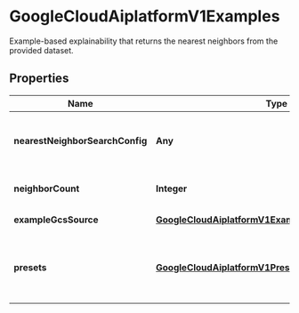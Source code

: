 

# GoogleCloudAiplatformV1Examples

Example-based explainability that returns the nearest neighbors from the provided dataset.

## Properties

| Name | Type | Description | Notes |
|------------ | ------------- | ------------- | -------------|
|**nearestNeighborSearchConfig** | **Any** | The full configuration for the generated index, the semantics are the same as metadata and should match [NearestNeighborSearchConfig](https://cloud.google.com/vertex-ai/docs/explainable-ai/configuring-explanations-example-based#nearest-neighbor-search-config). |  [optional] |
|**neighborCount** | **Integer** | The number of neighbors to return when querying for examples. |  [optional] |
|**exampleGcsSource** | [**GoogleCloudAiplatformV1ExamplesExampleGcsSource**](GoogleCloudAiplatformV1ExamplesExampleGcsSource.md) | The Cloud Storage input instances. |  [optional] |
|**presets** | [**GoogleCloudAiplatformV1Presets**](GoogleCloudAiplatformV1Presets.md) | Simplified preset configuration, which automatically sets configuration values based on the desired query speed-precision trade-off and modality. |  [optional] |



